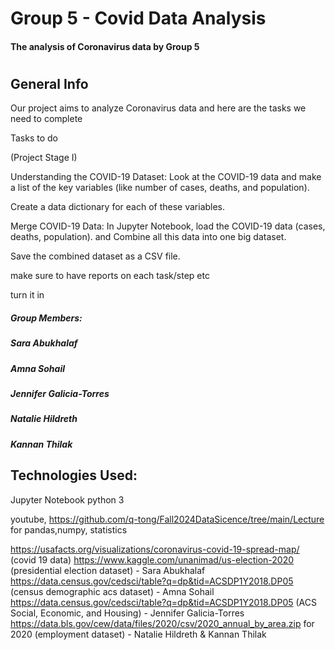 # Group 5 - Covid Data Analysis
#### The analysis of Coronavirus data by Group 5
# 
## General Info
Our project aims to analyze Coronavirus data and here are the tasks we need to complete

Tasks to do

(Project Stage I)

Understanding the COVID-19 Dataset: Look at the COVID-19 data and make a list of the key variables (like number of cases, deaths, and population).

Create a data dictionary for each of these variables.

Merge COVID-19 Data: In Jupyter Notebook, load the COVID-19 data (cases, deaths, population). and Combine all this data into one big dataset.

Save the combined dataset as a CSV file.

make sure to have reports on each task/step etc

turn it in

##### Group Members: 
##### Sara Abukhalaf 
##### Amna Sohail
##### Jennifer Galicia-Torres 
##### Natalie Hildreth 
##### Kannan Thilak


## Technologies Used:
Jupyter Notebook python 3

youtube, https://github.com/q-tong/Fall2024DataSicence/tree/main/Lecture  for pandas,numpy, statistics

https://usafacts.org/visualizations/coronavirus-covid-19-spread-map/  (covid 19 data)
https://www.kaggle.com/unanimad/us-election-2020 (presidential election dataset) - Sara Abukhalaf
https://data.census.gov/cedsci/table?q=dp&tid=ACSDP1Y2018.DP05 (census demographic acs dataset) - Amna Sohail
https://data.census.gov/cedsci/table?q=dp&tid=ACSDP1Y2018.DP05 (ACS Social, Economic, and Housing) - Jennifer Galicia-Torres
https://data.bls.gov/cew/data/files/2020/csv/2020_annual_by_area.zip  for 2020 (employment dataset) - Natalie Hildreth  & Kannan Thilak

